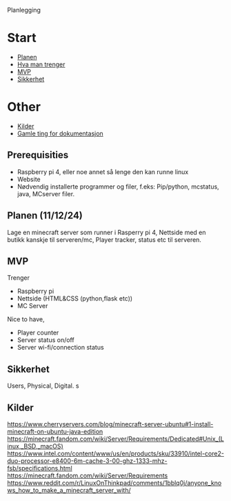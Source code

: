Planlegging


# Start
- [Planen](#Planen)
- [Hva man trenger](#prerequisities)
- [MVP](#MVP)
- [Sikkerhet](#sikkerhet)

# Other
 - [Kilder](#Kilder)
 - [Gamle ting for dokumentasjon](#Gammelt)

## Prerequisities
 - Raspberry pi 4, eller noe annet så lenge den kan runne linux 
 - Website
 - Nødvendig installerte programmer og filer, f.eks: Pip/python, mcstatus, java, MCserver filer.


## Planen (11/12/24)
Lage en minecraft server som runner i Rasperry pi 4,
Nettside med en butikk kanskje til serveren/mc,
Player tracker, status etc til serveren.

## MVP
Trenger
    
- Raspberry pi
- Nettside (HTML&CSS (python,flask etc))
- MC Server

Nice to have,
    
- Player counter
- Server status on/off
- Server wi-fi/connection status

## Sikkerhet
Users, Physical, Digital.
s


<!-- 
## Gammelt

Del 2 (gammelt)
Jeg må finne ut hvordan lage en minecraft server bare og eventuelt connecte til den, 
så må jeg fikse plugins evt med js eller installert fra 
forhånd til å vise antall spillere, ping og kanskje et minimap av det.

del 3 (gammelt)
Først sette opp minecraft server,
så nettside,
så player count tracker.

Først finne ut om det en gang går å runne en minecraft server på raspberry pi 4, hvis det fungerer og jeg greier å connecte går 
jeg till neste stege, (mvp)
 -->

## Kilder
https://www.cherryservers.com/blog/minecraft-server-ubuntu#1-install-minecraft-on-ubuntu-java-edition 
https://minecraft.fandom.com/wiki/Server/Requirements/Dedicated#Unix_(Linux,_BSD,_macOS)
https://www.intel.com/content/www/us/en/products/sku/33910/intel-core2-duo-processor-e8400-6m-cache-3-00-ghz-1333-mhz-fsb/specifications.html
https://minecraft.fandom.com/wiki/Server/Requirements
https://www.reddit.com/r/LinuxOnThinkpad/comments/1bblq0j/anyone_knows_how_to_make_a_minecraft_server_with/
